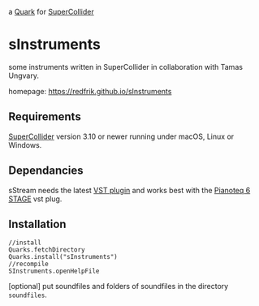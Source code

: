 a [Quark](https://supercollider-quarks.github.io/quarks/) for [SuperCollider](https://supercollider.github.io)

# sInstruments

some instruments written in SuperCollider in collaboration with Tamas Ungvary.

homepage: <https://redfrik.github.io/sInstruments>

## Requirements

[SuperCollider](https://supercollider.github.io) version 3.10 or newer running under macOS, Linux or Windows.

## Dependancies

sStream needs the latest [VST plugin](https://git.iem.at/pd/vstplugin/-/releases) and works best with the [Pianoteq 6 STAGE](https://www.modartt.com/pianoteq) vst plug.

## Installation

```supercollider
//install
Quarks.fetchDirectory
Quarks.install("sInstruments")
//recompile
SInstruments.openHelpFile
```

[optional] put soundfiles and folders of soundfiles in the directory `soundfiles`.
